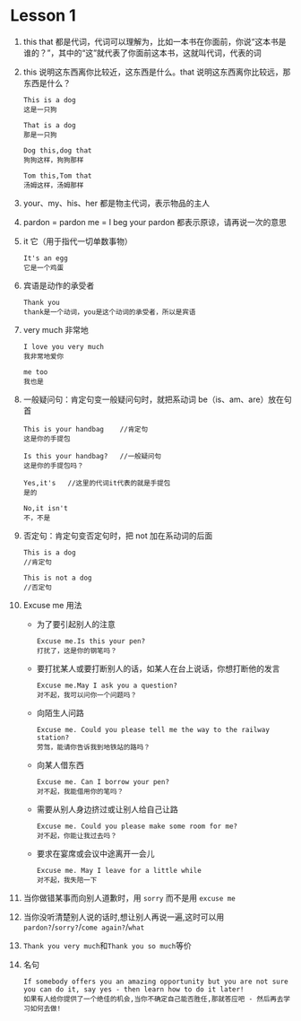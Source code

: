 # Lesson 1

1. this that 都是代词，代词可以理解为，比如一本书在你面前，你说“这本书是谁的？”，其中的“这”就代表了你面前这本书，这就叫代词，代表的词

2. this 说明这东西离你比较近，这东西是什么。that 说明这东西离你比较远，那东西是什么？

   ```
   This is a dog
   这是一只狗

   That is a dog
   那是一只狗

   Dog this,dog that
   狗狗这样，狗狗那样

   Tom this,Tom that
   汤姆这样，汤姆那样

   ```

3. your、my、his、her 都是物主代词，表示物品的主人

4. pardon = pardon me = I beg your pardon 都表示原谅，请再说一次的意思

5. it 它（用于指代一切单数事物）

   ```
   It's an egg
   它是一个鸡蛋
   ```

6. 宾语是动作的承受者

   ```
   Thank you
   thank是一个动词，you是这个动词的承受者，所以是宾语
   ```

7. very much 非常地

   ```
   I love you very much
   我非常地爱你

   me too
   我也是
   ```

8. 一般疑问句：肯定句变一般疑问句时，就把系动词 be（is、am、are）放在句首

   ```
   This is your handbag    //肯定句
   这是你的手提包

   Is this your handbag?   //一般疑问句
   这是你的手提包吗？

   Yes,it's   //这里的代词it代表的就是手提包
   是的

   No,it isn't
   不，不是

   ```

9. 否定句：肯定句变否定句时，把 not 加在系动词的后面

   ```
   This is a dog
   //肯定句

   This is not a dog
   //否定句

   ```

10. Excuse me 用法

    - 为了要引起别人的注意

      ```
      Excuse me.Is this your pen?
      打扰了，这是你的钢笔吗？
      ```

    - 要打扰某人或要打断别人的话，如某人在台上说话，你想打断他的发言

      ```
      Excuse me.May I ask you a question?
      对不起，我可以问你一个问题吗？
      ```

    - 向陌生人问路

      ```
      Excuse me. Could you please tell me the way to the railway station?
      劳驾，能请你告诉我到地铁站的路吗？
      ```

    - 向某人借东西

      ```
      Excuse me. Can I borrow your pen?
      对不起，我能借用你的笔吗？
      ```

    - 需要从别人身边挤过或让别人给自己让路

      ```
      Excuse me. Could you please make some room for me?
      对不起，你能让我过去吗？
      ```

    - 要求在宴席或会议中途离开一会儿

      ```
      Excuse me. May I leave for a little while
      对不起，我失陪一下
      ```

11. 当你做错某事而向别人道歉时，用 `sorry` 而不是用 `excuse me`

12. 当你没听清楚别人说的话时,想让别人再说一遍,这时可以用`pardon?`/`sorry?`/`come again?`/`what`

13. `Thank you very much`和`Thank you so much`等价

14. 名句

    ```
    If somebody offers you an amazing opportunity but you are not sure you can do it, say yes - then learn how to do it later!
    如果有人给你提供了一个绝佳的机会,当你不确定自己能否胜任,那就答应吧 - 然后再去学习如何去做!
    ```
